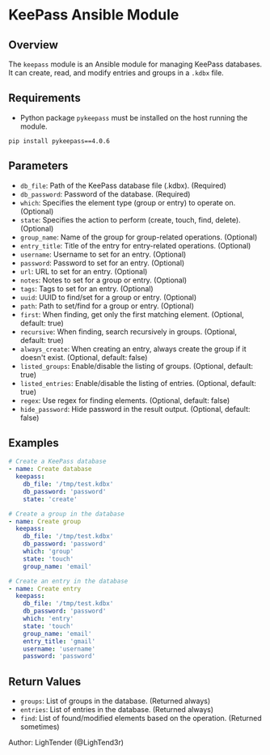 # KeePass Ansible Module

## Overview
The `keepass` module is an Ansible module for managing KeePass databases. It can create, read, and modify entries and groups in a `.kdbx` file.

## Requirements
- Python package `pykeepass` must be installed on the host running the module.
```
pip install pykeepass==4.0.6
```

## Parameters
- `db_file`: Path of the KeePass database file (.kdbx). (Required)
- `db_password`: Password of the database. (Required)
- `which`: Specifies the element type (group or entry) to operate on. (Optional)
- `state`: Specifies the action to perform (create, touch, find, delete). (Optional)
- `group_name`: Name of the group for group-related operations. (Optional)
- `entry_title`: Title of the entry for entry-related operations. (Optional)
- `username`: Username to set for an entry. (Optional)
- `password`: Password to set for an entry. (Optional)
- `url`: URL to set for an entry. (Optional)
- `notes`: Notes to set for a group or entry. (Optional)
- `tags`: Tags to set for an entry. (Optional)
- `uuid`: UUID to find/set for a group or entry. (Optional)
- `path`: Path to set/find for a group or entry. (Optional)
- `first`: When finding, get only the first matching element. (Optional, default: true)
- `recursive`: When finding, search recursively in groups. (Optional, default: true)
- `always_create`: When creating an entry, always create the group if it doesn't exist. (Optional, default: false)
- `listed_groups`: Enable/disable the listing of groups. (Optional, default: true)
- `listed_entries`: Enable/disable the listing of entries. (Optional, default: true)
- `regex`: Use regex for finding elements. (Optional, default: false)
- `hide_password`: Hide password in the result output. (Optional, default: false)

## Examples

```yaml
# Create a KeePass database
- name: Create database
  keepass:
    db_file: '/tmp/test.kdbx'
    db_password: 'password'
    state: 'create'

# Create a group in the database
- name: Create group
  keepass:
    db_file: '/tmp/test.kdbx'
    db_password: 'password'
    which: 'group'
    state: 'touch'
    group_name: 'email'

# Create an entry in the database
- name: Create entry
  keepass:
    db_file: '/tmp/test.kdbx'
    db_password: 'password'
    which: 'entry'
    state: 'touch'
    group_name: 'email'
    entry_title: 'gmail'
    username: 'username'
    password: 'password'
```

## Return Values

- `groups`: List of groups in the database. (Returned always)
- `entries`: List of entries in the database. (Returned always)
- `find`: List of found/modified elements based on the operation. (Returned sometimes)

Author: LighTender (@LighTend3r)


